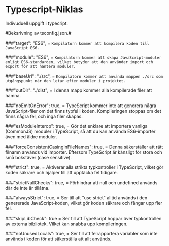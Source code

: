 # Typescript-Niklas
Indivuduell uppgift i typecript.

#Beksrivning av tsconfig.json.#

###"target": "ES6", = ```` Kompilatorn kommer att kompilera koden till JavaScript ES6. ````

###"module": "ES6", = ````Kompilatorn kommer att skapa JavaScript-moduler enligt ES6-standarden, vilket betyder att den använder import och export för att hantera moduler.````

###"baseUrl": "./src", = ````Kompilatorn kommer att använda mappen ./src som utgångspunkt när den letar efter moduler i projektet.````

###"outDir": "./dist", = I denna mapp kommer alla kompilerade filer att hamna.

###"noEmitOnError": true, = TypeScript kommer inte att generera några JavaScript-filer om det finns typfel i koden. Kompileringen stoppas om det finns några fel, och inga filer skapas.

###"esModuleInterop": true, = Gör det enklare att importera vanliga (CommonJS) moduler i TypeScript, så att du kan använda ES6-importer även med äldre moduler.

###"forceConsistentCasingInFileNames": true, = Denna säkerställer att rätt filnamn används vid importer. Eftersom TypeScript är känsligt för stora och små bokstäver (case sensitive).

###"strict": true, = Aktiverar alla strikta typkontroller i TypeScript, vilket gör koden säkrare och hjälper till att upptäcka fel tidigare.

###"strictNullChecks": true, = Förhindrar att null och undefined används där de inte är tillåtna.

###"alwaysStrict": true, = Ser till att "use strict" alltid används i den genererade JavaScript-koden, vilket gör koden säkrare och fångar upp fler fel.

###"skipLibCheck": true = Ser till att TypeScript hoppar över typkontrollen av externa bibliotek. Vilket kan snabba upp kompileringen.

###"noUnusedLocals": true, = Ser till att felrapportera variabler som inte används i koden för att säkerställa att allt används.
